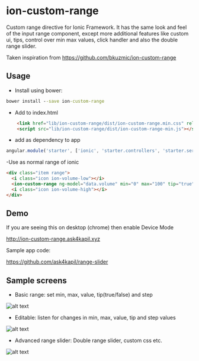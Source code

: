 # ion-custom-range
Custom range directive for Ionic Framework. It has the same look and feel of the input range component, except more additional features like custom ui, tips, control over min max values, click handler and also the double range slider. 

Taken inspiration from https://github.com/bkuzmic/ion-custom-range
## Usage

 - Install using bower:
```cmd
bower install --save ion-custom-range
```
    
 - Add to index.html 
```html
    <link href="lib/ion-custom-range/dist/ion-custom-range.min.css" rel="stylesheet">
    <script src="lib/ion-custom-range/dist/ion-custom-range-min.js"></script>
```
- add as dependency to app
```javascript
angular.module('starter', ['ionic', 'starter.controllers', 'starter.services', 'ionicCustomRange'])
```
-Use as normal range of ionic
```html
<div class="item range">
  <i class="icon ion-volume-low"></i>
  <ion-custom-range ng-model="data.volume" min="0" max="100" tip="true"></ion-custom-range>
  <i class="icon ion-volume-high"></i>
</div>
```

## Demo

If you are seeing this on desktop (chrome) then enable Device Mode

http://ion-custom-range.ask4kapil.xyz

Sample app code:

https://github.com/ask4kapil/range-slider

## Sample screens

- Basic range: set min, max, value, tip(true/false) and step


![alt text](http://ion-custom-range.ask4kapil.xyz/img/image1.png
 "Basic range slider")
 
 - Editable: listen for changes in min, max, value, tip and step values

![alt text](http://ion-custom-range.ask4kapil.xyz/img/image2.png
 "Editable configurable")
 
 - Advanced range slider: Double range slider, custom css etc.

![alt text](http://ion-custom-range.ask4kapil.xyz/img/image3.png
 "Advanced screen")

